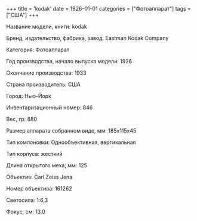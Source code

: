 +++
title = 'kodak'
date = 1926-01-01
categories = ["Фотоаппарат"]
tags = ["США"]
+++

Название модели, книги: kodak

Бренд, издательство, фабрика, завод: Eastman Kodak Company

Категория: Фотоаппарат

Год производства, начало выпуска модели: 1926

Окончание производства: 1933

Страна производитель: США

Город: Нью-Йорк

Инвентаризационный номер: 846

Вес, гр: 880

Размер аппарата  собранном виде, мм: 185х115х45

Тип компоновки: Однообъективная, вертикальная

Тип корпуса: жесткий

Длина открытого меха, мм: 125

Объектив: Carl Zeiss Jena

Номер объектива: 161262

Светосила: 1:6,3

Фокус, см: 13.0

